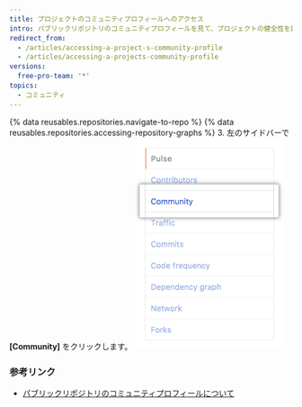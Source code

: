 ```yaml
---
title: プロジェクトのコミュニティプロフィールへのアクセス
intro: パブリックリポジトリのコミュニティプロフィールを見て、プロジェクトの健全性を調べ、コントリビュートするかどうかを決めてください。
redirect_from:
  - /articles/accessing-a-project-s-community-profile
  - /articles/accessing-a-projects-community-profile
versions:
  free-pro-team: '*'
topics:
  - コミュニティ
---
```


{% data reusables.repositories.navigate-to-repo %}
{% data reusables.repositories.accessing-repository-graphs %}
3. 左のサイドバーで **[Community]** をクリックします。 ![左のサイドバーのコミュニティ](/assets/images/help/graphs/graphs-sidebar-community-tab.png)

### 参考リンク

- [パブリックリポジトリのコミュニティプロフィールについて](/articles/about-community-profiles-for-public-repositories)
